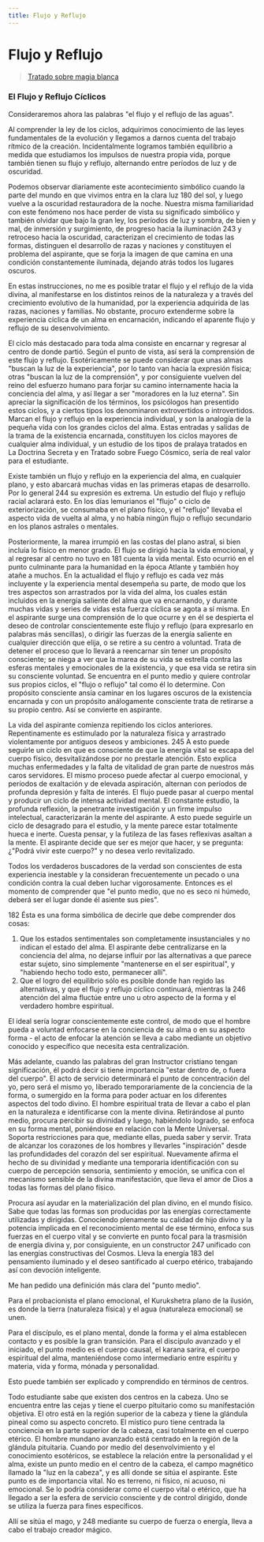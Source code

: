 ```yaml
---
title: Flujo y Reflujo
---
```


# Flujo y Reflujo

> [Tratado sobre magia blanca](/tratado-sobre-magia-blanca/regla-8#el-flujo-y-reflujo-cíclicos)

### El Flujo y Reflujo Cíclicos

Consideraremos ahora las palabras "el flujo y el reflujo de las aguas".

Al comprender la ley de los ciclos, adquirimos conocimiento de las leyes fundamentales de la evolución y llegamos a darnos cuenta del trabajo rítmico de la creación. Incidentalmente logramos también equilibrio a medida que estudiamos los impulsos de nuestra propia vida, porque también tienen su flujo y reflujo, alternando entre períodos de luz y de oscuridad.

Podemos observar diariamente este acontecimiento simbólico cuando la parte del mundo en que vivimos entra en la clara luz <pin lang="es">180</pin> del sol, y luego vuelve a la oscuridad restauradora de la noche. Nuestra misma familiaridad con este fenómeno nos hace perder de vista su significado simbólico y también olvidar que bajo la gran ley, los períodos de luz y sombra, de bien y mal, de inmersión y surgimiento, de progreso hacia la iluminación <pin lang="en">243</pin> y retroceso hacia la oscuridad, caracterizan el crecimiento de todas las formas, distinguen el desarrollo de razas y naciones y constituyen el problema del aspirante, que se forja la imagen de que camina en una condición constantemente iluminada, dejando atrás todos los lugares oscuros.

En estas instrucciones, no me es posible tratar el flujo y el reflujo de la vida divina, al manifestarse en los distintos reinos de la naturaleza y a través del crecimiento evolutivo de la humanidad, por la experiencia adquirida de las razas, naciones y familias. No obstante, procuro extenderme sobre la experiencia cíclica de un alma en encarnación, indicando el aparente flujo y reflujo de su desenvolvimiento.

El ciclo más destacado para toda alma consiste en encarnar y regresar al centro de donde partió. Según el punto de vista, así será la comprensión de este flujo y reflujo. Esotéricamente se puede considerar que unas almas "buscan la luz de la experiencia", por lo tanto van hacia la expresión física; otras "buscan la luz de la comprensión", y por consiguiente vuelven del reino del esfuerzo humano para forjar su camino internamente hacia la conciencia del alma, y así llegar a ser "moradores en la luz eterna". Sin apreciar la significación de los términos, los psicólogos han presentido estos ciclos, y a ciertos tipos los denominaron extrovertidos o introvertidos. Marcan el flujo y reflujo en la experiencia individual, y son la analogía de la pequeña vida con los grandes ciclos del alma. Estas entradas y salidas de la trama de la existencia encarnada, constituyen los ciclos mayores de cualquier alma individual, y un estudio de los tipos de pralaya tratados en La Doctrina Secreta y en Tratado sobre Fuego Cósmico, sería de real valor para el estudiante.

Existe también un flujo y reflujo en la experiencia del alma, en cualquier plano, y esto abarcará muchas vidas en las primeras etapas de desarrollo. Por lo general <pin lang="en">244</pin> su expresión es extrema. Un estudio del flujo y reflujo racial aclarará esto. En los días lemurianos el "flujo" o ciclo de exteriorización, se consumaba en el plano físico, y el "reflujo" llevaba el aspecto vida de vuelta al alma, y no había ningún flujo o reflujo secundario en los planos astrales o mentales.

Posteriormente, la marea irrumpió en las costas del plano astral, si bien incluía lo físico en menor grado. El flujo se dirigió hacia la vida emocional, y al regresar al centro no tuvo en <pin lang="es">181</pin> cuenta la vida mental. Esto ocurrió en el punto culminante para la humanidad en la época Atlante y también hoy atañe a muchos. En la actualidad el flujo y reflujo es cada vez más incluyente y la experiencia mental desempeña su parte, de modo que los tres aspectos son arrastrados por la vida del alma, los cuales están incluidos en la energía saliente del alma que va encarnando, y durante muchas vidas y series de vidas esta fuerza cíclica se agota a sí misma. En el aspirante surge una comprensión de lo que ocurre y en él se despierta el deseo de controlar conscientemente este flujo y reflujo (para expresarlo en palabras más sencillas), o dirigir las fuerzas de la energía saliente en cualquier dirección que elija, o se retire a su centro a voluntad. Trata de detener el proceso que lo llevará a reencarnar sin tener un propósito consciente; se niega a ver que la marea de su vida se estrella contra las esferas mentales y emocionales de la existencia, y que esa vida se retira sin su consciente voluntad. Se encuentra en el punto medio y quiere controlar sus propios ciclos, el "flujo o reflujo" tal como él lo determine. Con propósito consciente ansía caminar en los lugares oscuros de la existencia encarnada y con un propósito análogamente consciente trata de retirarse a su propio centro. Así se convierte en aspirante.

La vida del aspirante comienza repitiendo los ciclos anteriores. Repentinamente es estimulado por la naturaleza física y arrastrado violentamente por antiguos deseos y ambiciones. <pin lang="en">245</pin> A esto puede seguirle un ciclo en que es consciente de que la energía vital se escapa del cuerpo físico, desvitalizándose por no prestarle atención. Esto explica muchas enfermedades y la falta de vitalidad de gran parte de nuestros más caros servidores. El mismo proceso puede afectar al cuerpo emocional, y períodos de exaltación y de elevada aspiración, alternan con períodos de profunda depresión y falta de interés. El flujo puede pasar al cuerpo mental y producir un ciclo de intensa actividad mental. El constante estudio, la profunda reflexión, la penetrante investigación y un firme impulso intelectual, caracterizarán la mente del aspirante. A esto puede seguirle un ciclo de desagrado para el estudio, y la mente parece estar totalmente hueca e inerte. Cuesta pensar, y la futileza de las fases reflexivas asaltan a la mente. El aspirante decide que ser es mejor que hacer, y se pregunta: ¿"Podrá vivir este cuerpo?" y no desea verlo revitalizado.

Todos los verdaderos buscadores de la verdad son conscientes de esta experiencia inestable y la consideran frecuentemente un pecado o una condición contra la cual deben luchar vigorosamente. Entonces es el momento de comprender que "el punto medio, que no es seco ni húmedo, deberá ser el lugar donde él asiente sus pies".

<p><pin lang="es">182</pin> Ésta es una forma simbólica de decirle que debe comprender dos cosas:</p>

1. Que los estados sentimentales son completamente insustanciales y no indican el estado del alma. El aspirante debe centralizarse en la conciencia del alma, no dejarse influir por las alternativas a que parece estar sujeto, sino simplemente "mantenerse en el ser espiritual", y "habiendo hecho todo esto, permanecer allí".
2. Que el logro del equilibrio sólo es posible donde han regido las alternativas, y que el flujo y reflujo cíclico continuará, mientras la <pin lang="en">246</pin> atención del alma fluctúe entre uno u otro aspecto de la forma y el verdadero hombre espiritual.

El ideal sería lograr conscientemente este control, de modo que el hombre pueda a voluntad enfocarse en la conciencia de su alma o en su aspecto forma - el acto de enfocar la atención se lleva a cabo mediante un objetivo conocido y específico que necesita esta centralización.

Más adelante, cuando las palabras del gran Instructor cristiano tengan significación, él podrá decir si tiene importancia "estar dentro de, o fuera del cuerpo". El acto de servicio determinará el punto de concentración del yo, pero será el mismo yo, liberado temporariamente de la conciencia de la forma, o sumergido en la forma para poder actuar en los diferentes aspectos del todo divino. El hombre espiritual trata de llevar a cabo el plan en la naturaleza e identificarse con la mente divina. Retirándose al punto medio, procura percibir su divinidad y luego, habiéndolo logrado, se enfoca en su forma mental, poniéndose en relación con la Mente Universal. Soporta restricciones para que, mediante ellas, pueda saber y servir. Trata de alcanzar los corazones de los hombres y llevarles "inspiración" desde las profundidades del corazón del ser espiritual. Nuevamente afirma el hecho de su divinidad y mediante una temporaria identificación con su cuerpo de percepción sensoria, sentimiento y emoción, se unifica con el mecanismo sensible de la divina manifestación, que lleva el amor de Dios a todas las formas del plano físico.

Procura así ayudar en la materialización del plan divino, en el mundo físico. Sabe que todas las formas son producidas por las energías correctamente utilizadas y dirigidas. Conociendo plenamente su calidad de hijo divino y la potencia implicada en el reconocimiento mental de ese término, enfoca sus fuerzas en el cuerpo vital y se convierte en punto focal para la trasmisión de energía divina y, por consiguiente, en un constructor <pin lang="en">247</pin> unificado con las energías constructivas del Cosmos. Lleva la energía <pin lang="es">183</pin> del pensamiento iluminado y el deseo santificado al cuerpo etérico, trabajando así con devoción inteligente.

Me han pedido una definición más clara del "punto medio".

Para el probacionista el plano emocional, el Kurukshetra plano de la ilusión, es donde la tierra (naturaleza física) y el agua (naturaleza emocional) se unen.

Para el discípulo, es el plano mental, donde la forma y el alma establecen contacto y es posible la gran transición. Para el discípulo avanzado y el iniciado, el punto medio es el cuerpo causal, el karana sarira, el cuerpo espiritual del alma, manteniéndose como intermediario entre espíritu y materia, vida y forma, mónada y personalidad.

Esto puede también ser explicado y comprendido en términos de centros.

Todo estudiante sabe que existen dos centros en la cabeza. Uno se encuentra entre las cejas y tiene el cuerpo pituitario como su manifestación objetiva. El otro está en la región superior de la cabeza y tiene la glándula pineal como su aspecto concreto. El místico puro tiene centrada la conciencia en la parte superior de la cabeza, casi totalmente en el cuerpo etérico. El hombre mundano avanzado está centrado en la región de la glándula pituitaria. Cuando por medio del desenvolvimiento y el conocimiento esotéricos, se establece la relación entre la personalidad y el alma, existe un punto medio en el centro de la cabeza, el campo magnético llamado la "luz en la cabeza", y es allí donde se sitúa el aspirante. Este punto es de importancia vital. No es terreno, ni físico, ni acuoso, ni emocional. Se lo podría considerar como el cuerpo vital o etérico, que ha llegado a ser la esfera de servicio consciente y de control dirigido, donde se utiliza la fuerza para fines específicos.

Allí se sitúa el mago, y <pin lang="en">248</pin> mediante su cuerpo de fuerza o energía, lleva a cabo el trabajo creador mágico.
